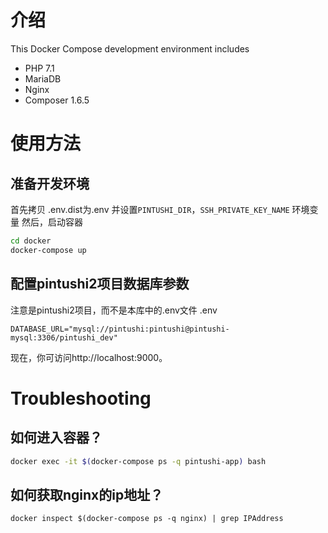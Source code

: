 # 介绍
This Docker Compose development environment includes

* PHP 7.1
* MariaDB
* Nginx
* Composer 1.6.5

# 使用方法

## 准备开发环境
首先拷贝 .env.dist为.env 并设置`PINTUSHI_DIR`，`SSH_PRIVATE_KEY_NAME` 环境变量
然后，启动容器
```bash
cd docker
docker-compose up
```

## 配置pintushi2项目数据库参数

注意是pintushi2项目，而不是本库中的.env文件
.env
```
DATABASE_URL="mysql://pintushi:pintushi@pintushi-mysql:3306/pintushi_dev"
```

现在，你可访问http://localhost:9000。

# Troubleshooting

## 如何进入容器？

```bash
docker exec -it $(docker-compose ps -q pintushi-app) bash
```

## 如何获取nginx的ip地址？

```
docker inspect $(docker-compose ps -q nginx) | grep IPAddress
```
